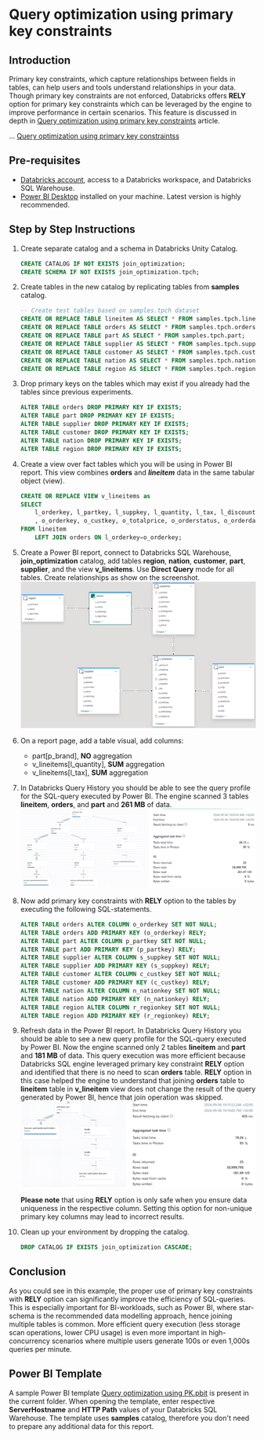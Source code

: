 # Query optimization using primary key constraints

## Introduction

Primary key constraints, which capture relationships between fields in tables, can help users and tools understand relationships in your data. Though primary key constraints are not enforced, Databricks offers **RELY** option for primary key constraints which can be leveraged by the engine to improve performance in certain scenarios. This feature is discussed in depth in [Query optimization using primary key constraints](https://learn.microsoft.com/en-us/azure/databricks/sql/user/queries/query-optimization-constraints) article.

...
[Query optimization using primary key constraintss](!https://learn.microsoft.com/en-us/azure/databricks/sql/user/queries/query-optimization-constraints)

## Pre-requisites
- [Databricks account](https://databricks.com/), access to a Databricks workspace, and Databricks SQL Warehouse. 
- [Power BI Desktop](https://powerbi.microsoft.com/desktop/) installed on your machine. Latest version is highly recommended.

## Step by Step Instructions
1. Create separate catalog and a schema in Databricks Unity Catalog.
    ```sql
    CREATE CATALOG IF NOT EXISTS join_optimization;
    CREATE SCHEMA IF NOT EXISTS join_optimization.tpch;
    ```

2. Create tables in the new catalog by replicating tables from **samples** catalog.
    ```sql
    -- Create test tables based on samples.tpch dataset
    CREATE OR REPLACE TABLE lineitem AS SELECT * FROM samples.tpch.lineitem;
    CREATE OR REPLACE TABLE orders AS SELECT * FROM samples.tpch.orders;
    CREATE OR REPLACE TABLE part AS SELECT * FROM samples.tpch.part;
    CREATE OR REPLACE TABLE supplier AS SELECT * FROM samples.tpch.supplier;
    CREATE OR REPLACE TABLE customer AS SELECT * FROM samples.tpch.customer;
    CREATE OR REPLACE TABLE nation AS SELECT * FROM samples.tpch.nation;
    CREATE OR REPLACE TABLE region AS SELECT * FROM samples.tpch.region;
    ```

3. Drop primary keys on the tables which may exist if you already had the tables since previous experiments.
    ```sql
    ALTER TABLE orders DROP PRIMARY KEY IF EXISTS;
    ALTER TABLE part DROP PRIMARY KEY IF EXISTS;
    ALTER TABLE supplier DROP PRIMARY KEY IF EXISTS;
    ALTER TABLE customer DROP PRIMARY KEY IF EXISTS;
    ALTER TABLE nation DROP PRIMARY KEY IF EXISTS;
    ALTER TABLE region DROP PRIMARY KEY IF EXISTS;
    ```

4. Create a view over fact tables which you will be using in Power BI report. This view combines **orders** and ***lineitem*** data in the same tabular object (view).
    ```sql
    CREATE OR REPLACE VIEW v_lineitems as
    SELECT 
        l_orderkey, l_partkey, l_suppkey, l_quantity, l_tax, l_discount
        , o_orderkey, o_custkey, o_totalprice, o_orderstatus, o_orderdate, o_orderpriority
    FROM lineitem
        LEFT JOIN orders ON l_orderkey=o_orderkey;
    ```

5. Create a Power BI report, connect to Databricks SQL Warehouse, **join_optimization** catalog, add tables **region**, **nation**, **customer**, **part**, **supplier**, and the view **v_lineitems**. Use **Direct Query** mode for all tables. Create relationships as show on the screenshot.
![Power BI data model](./images/DataModel.png)

6. On a report page, add a table visual, add columns:
    - part[p_brand], **NO** aggregation
    - v_lineitems[l_quantity], **SUM** aggregation
    - v_lineitems[l_tax], **SUM** aggregation

7. In Databricks Query History you should be able to see the query profile for the SQL-query executed by Power BI. The engine scanned 3 tables **lineitem**, **orders**, and **part** and **261 MB** of data.
![Query profile #1](./images/QueryProfile-01.png)

8. Now add primary key constraints with **RELY** option to the tables by executing the following SQL-statements.
    ```sql
    ALTER TABLE orders ALTER COLUMN o_orderkey SET NOT NULL;
    ALTER TABLE orders ADD PRIMARY KEY (o_orderkey) RELY;
    ALTER TABLE part ALTER COLUMN p_partkey SET NOT NULL;
    ALTER TABLE part ADD PRIMARY KEY (p_partkey) RELY;
    ALTER TABLE supplier ALTER COLUMN s_suppkey SET NOT NULL;
    ALTER TABLE supplier ADD PRIMARY KEY (s_suppkey) RELY;
    ALTER TABLE customer ALTER COLUMN c_custkey SET NOT NULL;
    ALTER TABLE customer ADD PRIMARY KEY (c_custkey) RELY;
    ALTER TABLE nation ALTER COLUMN n_nationkey SET NOT NULL;
    ALTER TABLE nation ADD PRIMARY KEY (n_nationkey) RELY;
    ALTER TABLE region ALTER COLUMN r_regionkey SET NOT NULL;
    ALTER TABLE region ADD PRIMARY KEY (r_regionkey) RELY;
    ```

9. Refresh data in the Power BI report. In Databricks Query History you should be able to see a new query profile for the SQL-query executed by Power BI. Now the engine scanned only 2 tables **lineitem** and **part** and **181 MB** of data.
This query execution was more efficient because Databricks SQL engine leveraged primary key constraint **RELY** option and identified that there is no need to scan **orders** table. **RELY** option in this case helped the engine to understand that joining **orders** table to **lineitem** table in **v_lineitem** view does not change the result of the query generated by Power BI, hence that join operation was skipped.
![Query profile #2](./images/QueryProfile-02.png)

    **Please note** that using **RELY** option is only safe when you ensure data uniqueness in the respective column. Setting this option for non-unique primary key columns may lead to incorrect results.

10. Clean up your environment by dropping the catalog.
    ```sql
    DROP CATALOG IF EXISTS join_optimization CASCADE;
    ```

## Conclusion
As you could see in this example, the proper use of primary key constraints with **RELY** option can significantly improve the efficiency of SQL-queries. This is especially important for BI-workloads, such as Power BI, where star-schema is the recommended data modelling approach, hence joining multiple tables is common. More efficient query execution (less storage scan operations, lower CPU usage) is even more important in high-concurrency scenarios where multiple users generate 100s or even 1,000s queries per minute.


## Power BI Template 
A sample Power BI template [Query optimization using PK.pbit](./Query%20optimization%20using%20PK.pbit) is present in the current folder. When opening the template, enter respective **ServerHostname** and **HTTP Path** values of your Databricks SQL Warehouse. The template uses **samples** catalog, therefore you don't need to prepare any additional data for this report.